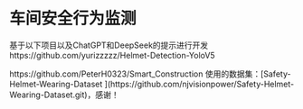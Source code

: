 # 车间安全行为监测
<p>基于以下项目以及ChatGPT和DeepSeek的提示进行开发
https://github.com/yurizzzzz/Helmet-Detection-YoloV5
<p>https://github.com/PeterH0323/Smart_Construction
使用的数据集：[Safety-Helmet-Wearing-Dataset ](https://github.com/njvisionpower/Safety-Helmet-Wearing-Dataset.git)，感谢！</p>
